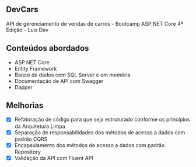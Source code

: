 ## DevCars
API de gerenciamento de vendas de carros - Bootcamp ASP.NET Core 4ª Edição - Luis Dev

<h2>Conteúdos abordados</h2>
<ul>
  <li>ASP.NET Core</li>
  <li>Entity Framework</li>
  <li>Banco de dados com SQL Server e em memória</li>
  <li>Documentação de API com Swagger</li>
  <li>Dapper</li>
</ul>

## Melhorias
- [x] Refatoração de código para que seja estruturado conforme os princípios da Arquitetura Limpa
- [x] Separação de responsabilidades dos métodos de acesso a dados com padrão CQRS
- [x] Encapsulamento dos métodos de acesso a dados com padrão Repository
- [x] Validação da API com Fluent API
